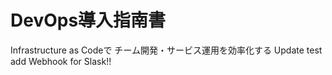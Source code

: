DevOps導入指南書
================
Infrastructure as Codeで
チーム開発・サービス運用を効率化する
Update test
add Webhook for Slask!!
